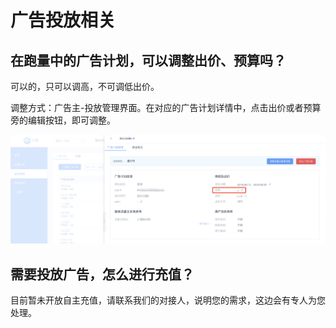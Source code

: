 # 广告投放相关

## 在跑量中的广告计划，可以调整出价、预算吗？

可以的，只可以调高，不可调低出价。

调整方式：广告主-投放管理界面。在对应的广告计划详情中，点击出价或者预算旁的编辑按钮，即可调整。

![&#x8C03;&#x6574;&#x51FA;&#x4EF7;](../.gitbook/assets/image%20%288%29.png)

## 需要投放广告，怎么进行充值？

目前暂未开放自主充值，请联系我们的对接人，说明您的需求，这边会有专人为您处理。

